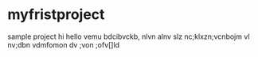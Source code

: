 # myfristproject
sample project
hi 
hello
vemu
bdcibvckb,
nlvn alnv slz
nc;klxzn;vcnbojm vl
nv;dbn vdmfomon dv
;von ;ofv[]ld
